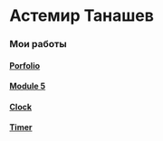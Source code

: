 

# Астемир Танашев
### Мои работы
#### [Porfolio](Portfolio1)
#### [Module 5](Project/app/ "оп")
#### [Clock](Clock)
#### [Timer](Timer)



